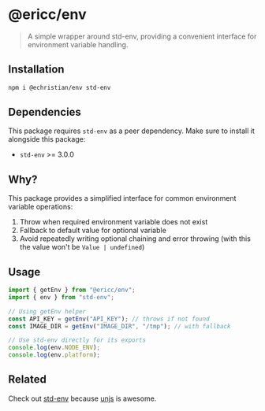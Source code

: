 # @ericc/env

> A simple wrapper around std-env, providing a convenient interface for environment variable handling.

## Installation

```bash
npm i @echristian/env std-env
```

## Dependencies

This package requires `std-env` as a peer dependency. Make sure to install it alongside this package:

- `std-env` >= 3.0.0

## Why?

This package provides a simplified interface for common environment variable operations:

1. Throw when required environment variable does not exist
2. Fallback to default value for optional variable
3. Avoid repeatedly writing optional chaining and error throwing (with this the value won't be `Value | undefined`)

## Usage

```typescript
import { getEnv } from "@ericc/env";
import { env } from "std-env";

// Using getEnv helper
const API_KEY = getEnv("API_KEY"); // throws if not found
const IMAGE_DIR = getEnv("IMAGE_DIR", "/tmp"); // with fallback

// Use std-env directly for its exports
console.log(env.NODE_ENV);
console.log(env.platform);
```

## Related

Check out [std-env](https://github.com/unjs/std-env) because [unjs](https://github.com/unjs) is awesome.

